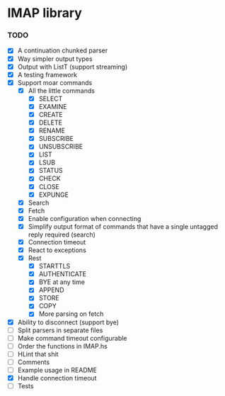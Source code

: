 # IMAP library

### TODO

- [x] A continuation chunked parser
- [x] Way simpler output types
- [x] Output with ListT (support streaming)
- [x] A testing framework
- [x] Support moar commands
  - [x] All the little commands
    - [x] SELECT
    - [x] EXAMINE
    - [x] CREATE
    - [x] DELETE
    - [x] RENAME
    - [x] SUBSCRIBE
    - [x] UNSUBSCRIBE
    - [x] LIST
    - [x] LSUB
    - [x] STATUS
    - [x] CHECK
    - [x] CLOSE
    - [x] EXPUNGE
  - [x] Search
  - [x] Fetch
  - [x] Enable configuration when connecting
  - [x] Simplify output format of commands that have a single untagged reply required (search)
  - [x] Connection timeout
  - [x] React to exceptions
  - [x] Rest
    - [x] STARTTLS
    - [x] AUTHENTICATE
    - [x] BYE at any time
    - [x] APPEND
    - [x] STORE
    - [x] COPY
    - [x] More parsing on fetch
- [x] Ability to disconnect (support bye)
- [ ] Split parsers in separate files
- [ ] Make command timeout configurable
- [ ] Order the functions in IMAP.hs
- [ ] HLint that shit
- [ ] Comments
- [ ] Example usage in README
- [x] Handle connection timeout
- [ ] Tests
